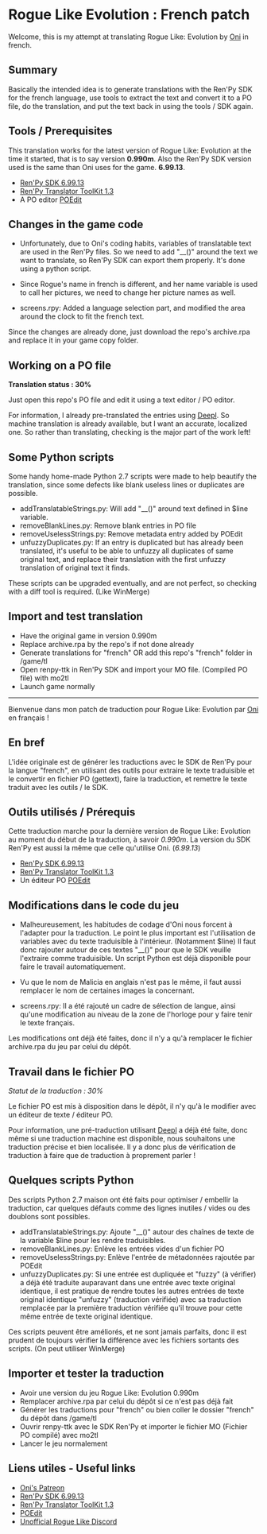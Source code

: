 # Rogue Like Evolution : French patch

Welcome, this is my attempt at translating Rogue Like: Evolution by [Oni](https://www.patreon.com/OniArtist/) in french.

## Summary

Basically the intended idea is to generate translations with the Ren'Py SDK for the french language, use tools to extract the text and convert it to a PO file, do the translation, and put the text back in using the tools / SDK again.

## Tools / Prerequisites

This translation works for the latest version of Rogue Like: Evolution at the time it started, that is to say version **0.990m**. Also the Ren'Py SDK version used is the same than Oni uses for the game. **6.99.13**.

- [Ren'Py SDK 6.99.13](https://www.renpy.org/release/6.99.13)
- [Ren'Py Translator ToolKit 1.3](https://github.com/Beuc/renpy-ttk)
- A PO editor [POEdit](https://poedit.net/download)

## Changes in the game code

- Unfortunately, due to Oni's coding habits, variables of translatable text are used in the Ren'Py files. So we need to add "__()" around the text we want to translate, so Ren'Py SDK can export them properly. It's done using a python script. 

- Since Rogue's name in french is different, and her name variable is used to call her pictures, we need to change her picture names as well.

- screens.rpy: Added a language selection part, and modified the area around the clock to fit the french text.

Since the changes are already done, just download the repo's archive.rpa and replace it in your game copy folder.

## Working on a PO file

**Translation status : 30%**

Just open this repo's PO file and edit it using a text editor / PO editor.

For information, I already pre-translated the entries using [Deepl](https://www.deepl.com). So machine translation is already available, but I want an accurate, localized one. So rather than translating, checking is the major part of the work left!

## Some Python scripts

Some handy home-made Python 2.7 scripts were made to help beautify the translation, since some defects like blank useless lines or duplicates are possible.

- addTranslatableStrings.py: Will add "__()" around text defined in $line variable.
- removeBlankLines.py: Remove blank entries in PO file
- removeUselessStrings.py: Remove metadata entry added by POEdit
- unfuzzyDuplicates.py: If an entry is duplicated but has already been translated, it's useful to be able to unfuzzy all duplicates of same original text, and replace their translation with the first unfuzzy translation of original text it finds.

These scripts can be upgraded eventually, and are not perfect, so checking with a diff tool is required. (Like WinMerge)

## Import and test translation

- Have the original game in version 0.990m
- Replace archive.rpa by the repo's if not done already
- Generate translations for "french" OR add this repo's "french" folder in /game/tl
- Open renpy-ttk in Ren'Py SDK and import your MO file. (Compiled PO file) with mo2tl
- Launch game normally

---

Bienvenue dans mon patch de traduction pour Rogue Like: Evolution par [Oni](https://www.patreon.com/OniArtist/) en français !

## En bref

L'idée originale est de générer les traductions avec le SDK de Ren'Py pour la langue "french", en utilisant des outils pour extraire le texte traduisible et le convertir en fichier PO (gettext), faire la traduction, et remettre le texte traduit avec les outils / le SDK.

## Outils utilisés / Prérequis

Cette traduction marche pour la dernière version de Rogue Like: Evolution au moment du début de la traduction, à savoir *0.990m*. La version du SDK Ren'Py est aussi la même que celle qu'utilise Oni. (*6.99.13*)

- [Ren'Py SDK 6.99.13](https://www.renpy.org/release/6.99.13)
- [Ren'Py Translator ToolKit 1.3](https://github.com/Beuc/renpy-ttk)
- Un éditeur PO [POEdit](https://poedit.net/download)

## Modifications dans le code du jeu

- Malheureusement, les habitudes de codage d'Oni nous forcent à l'adapter pour la traduction. Le point le plus important est l'utilisation de variables avec du texte traduisible à l'intérieur. (Notamment $line) Il faut donc rajouter autour de ces textes "__()" pour que le SDK veuille l'extraire comme traduisible. Un script Python est déjà disponible pour faire le travail automatiquement.

- Vu que le nom de Malicia en anglais n'est pas le même, il faut aussi remplacer le nom de certaines images la concernant.

- screens.rpy: Il a été rajouté un cadre de sélection de langue, ainsi qu'une modification au niveau de la zone de l'horloge pour y faire tenir le texte français.

Les modifications ont déjà été faites, donc il n'y a qu'à remplacer le fichier archive.rpa du jeu par celui du dépôt.

## Travail dans le fichier PO

*Statut de la traduction : 30%*

Le fichier PO est mis à disposition dans le dépôt, il n'y qu'à le modifier avec un éditeur de texte / éditeur PO.

Pour information, une pré-traduction utilisant [Deepl](https://www.deepl.com) a déjà été faite, donc même si une traduction machine est disponible, nous souhaitons une traduction précise et bien localisée. Il y a donc plus de vérification de traduction à faire que de traduction à proprement parler !

## Quelques scripts Python

Des scripts Python 2.7 maison ont été faits pour optimiser / embellir la traduction, car quelques défauts comme des lignes inutiles / vides ou des doublons sont possibles.

- addTranslatableStrings.py: Ajoute "__()" autour des chaînes de texte de la variable $line pour les rendre traduisibles.
- removeBlankLines.py: Enlève les entrées vides d'un fichier PO
- removeUselessStrings.py: Enlève l'entrée de métadonnées rajoutée par POEdit
- unfuzzyDuplicates.py: Si une entrée est dupliquée et "fuzzy" (à vérifier) a déjà été traduite auparavant dans une entrée avec texte original identique, il est pratique de rendre toutes les autres entrées de texte original identique "unfuzzy" (traduction vérifiée) avec sa traduction remplacée par la première traduction vérifiée qu'il trouve pour cette même entrée de texte original identique.

Ces scripts peuvent être améliorés, et ne sont jamais parfaits, donc il est prudent de toujours vérifier la différence avec les fichiers sortants des scripts. (On peut utiliser WinMerge)

## Importer et tester la traduction

- Avoir une version du jeu Rogue Like: Evolution 0.990m
- Remplacer archive.rpa par celui du dépôt si ce n'est pas déjà fait
- Générer les traductions pour "french" ou bien coller le dossier "french" du dépôt dans /game/tl
- Ouvrir renpy-ttk avec le SDK Ren'Py et importer le fichier MO (Fichier PO compilé) avec mo2tl
- Lancer le jeu normalement

## Liens utiles - Useful links

- [Oni's Patreon](https://www.patreon.com/OniArtist/)
- [Ren'Py SDK 6.99.13](https://www.renpy.org/release/6.99.13)
- [Ren'Py Translator ToolKit 1.3](https://github.com/Beuc/renpy-ttk)
- [POEdit](https://poedit.net/download)
- [Unofficial Rogue Like Discord](https://discord.gg/b2jS82)
